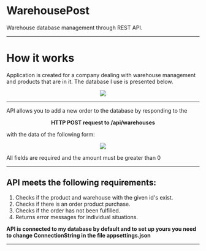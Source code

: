 # WarehousePost
Warehouse database management through REST API.

__________________________________________________________________________________________________________________


# How it works

  Application is created for a company dealing with warehouse management and products that are in it.
  The database I use is presented below.

<p align="center">
  <img src=https://user-images.githubusercontent.com/74014874/164337508-efd8fe12-57c5-4725-81b9-ec3b5a9e9fe7.png
   >
</p>

__________________________________________________________________________________________________________________

  API allows you to add a new order to the database by responding to the 
<p align="center">
  <b>HTTP POST request to /api/warehouses</b>
</p>
  with the data of the following form:  
  
<p align="center">
  <img src=https://user-images.githubusercontent.com/74014874/164339152-916ccafc-9eb3-4833-915e-575bd7a1b9fc.png
   >
</p>

  All fields are required and the amount must be greater than 0
  
__________________________________________________________________________________________________________________
  
  ## API meets the following requirements:
  1. Checks if the product and warehouse with the given id's exist.
  2. Checks if there is an order product purchase.
  3. Checks if the order has not been fulfilled.
  4. Returns error messages for individual situations.


  **API is connected to my database by default and to set up yours you need to change ConnectionString in the file appsettings.json**

__________________________________________________________________________________________________________________



